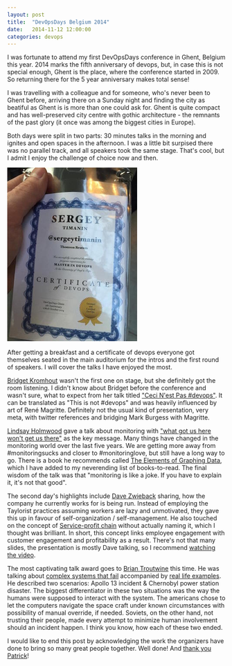 ```yaml
---
layout: post
title:  "DevOpsDays Belgium 2014"
date:   2014-11-12 12:00:00
categories: devops
---
```


I was fortunate to attend my first DevOpsDays conference in Ghent, Belgium this year. 2014 marks the fifth anniversary of devops, but, in case this is not special enough, Ghent is the place, where the conference started in 2009. So returning there for the 5 year anniversary makes total sense!

I was travelling with a colleague and for someone, who's never been to Ghent before, arriving there on a Sunday night and finding the city as beatiful as Ghent is is more than one could ask for. Ghent is quite compact and has well-preserved city centre with gothic architecture - the remnants of the past glory (it once was among the biggest cities in Europe).

Both days were split in two parts: 30 minutes talks in the morning and ignites and open spaces in the afternoon. I was a little bit surpised there was no parallel track, and all speakers took the same stage. That's cool, but I admit I enjoy the challenge of choice now and then.

![Devops certificate](/assets/devops_cert.jpg)

After getting a breakfast and a certificate of devops everyone got themselves seated in the main auditorium for the intros and the first round of speakers. I will cover the talks I have enjoyed the most.

[Bridget Kromhout] wasn't the first one on stage, but she definitely got the room listening. I didn't know about Bridget before the conference and wasn't sure, what to expect from her talk titled ["Ceci N'est Pas #devops"]. It can be translated as "This is not #devops" and was heavily influenced by art of René Magritte. Definitely not the usual kind of presentation, very meta, with twitter references and bridging Mark Burgess with Magritte.

[Lindsay Holmwood] gave a talk about monitoring with ["what got us here won't get us there"] as the key message. Many things have changed in the monitoring world over the last five years. We are getting more away from #monitoringsucks and closer to #monitoringlove, but still have a long way to go. There is a book he recommends called [The Elements of Graphing Data], which I have added to my neverending list of books-to-read. The final wisdom of the talk was that "monitoring is like a joke. If you have to explain it, it's not that good".

The second day's highlights include [Dave Zwieback] sharing, how the company he currently works for is being run. Instead of employing the Taylorist practices assuming workers are lazy and unmotivated, they gave this up in favour of self-organization / self-management. He also touched on the concept of [Service-profit chain] without actually naming it, which I thought was brilliant. In short, this concept links employee engagement with customer engagement and profitability as a result. There's not that many slides, the presentation is mostly Dave talking, so I recommend [watching the video].

The most captivating talk award goes to [Brian Troutwine] this time. He was talking about [complex systems that fail] accompanied by [real life examples]. He described two scenarios: Apollo 13 incident & Chernobyl power station disaster. The biggest differentiator in these two situations was the way the humans were supposed to interact with the system. The americans chose to let the computers navigate the space craft under known circumstances with possibility of manual override, if needed. Soviets, on the other hand, not trusting their people, made every attempt to minimize human involvement should an incident happen. I think you know, how each of these two ended.

I would like to end this post by acknowledging the work the organizers have done to bring so many great people together. Well done! And [thank you Patrick]!

["Ceci N'est Pas #devops"]: http://bridgetkromhout.com/speaking/2014/devopsdays-belgium/
["what got us here won't get us there"]: https://speakerdeck.com/auxesis/5-years-of-metrics-and-monitoring
[watching the video]: http://www.ustream.tv/recorded/54703596
[complex systems that fail]: http://www.slideshare.net/BrianTroutwine1/automation-with-humans-in-mind-making-complex-systems-predictable-reliable-and-humane
[real life examples]: http://www.ustream.tv/recorded/54703629

[Bridget Kromhout]: https://twitter.com/bridgetkromhout
[Lindsay Holmwood]: https://twitter.com/auxesis
[Dave Zwieback]: https://twitter.com/mindweather
[Brian Troutwine]: https://twitter.com/bltroutwine

[The Elements of Graphing Data]: https://www.goodreads.com/book/show/18619.The_Elements_of_Graphing_Data
[Service-profit chain]: http://en.wikipedia.org/wiki/Service-profit_chain
[thank you Patrick]: https://www.youtube.com/watch?v=f62xu5pDQaw
